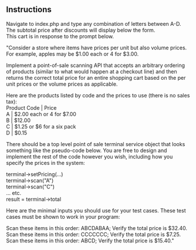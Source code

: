 Instructions
------------
Navigate to index.php and type any combination of letters between A-D. <br>
The subtotal price after discounts will display below the form. <br>
This cart is in response to the prompt below.<br>

"Consider a store where items have prices per unit but also volume
prices. For example, apples may be $1.00 each or 4 for $3.00.

Implement a point-of-sale scanning API that accepts an arbitrary
ordering of products (similar to what would happen at a checkout line)
and then returns the correct total price for an entire shopping cart
based on the per unit prices or the volume prices as applicable.

Here are the products listed by code and the prices to use (there is
no sales tax): <br>
Product Code | Price <br>
A            | $2.00 each or 4 for $7.00 <br>
B            | $12.00 <br>
C            | $1.25 or $6 for a six pack <br>
D            | $0.15 <br>

There should be a top level point of sale terminal service object that
looks something like the pseudo-code below. You are free to design and
implement the rest of the code however you wish, including how you
specify the prices in the system:

terminal->setPricing(...)<br>
terminal->scan("A")<br>
terminal->scan("C")<br>
... etc.<br>
result = terminal->total<br>

Here are the minimal inputs you should use for your test cases. These
test cases must be shown to work in your program:

Scan these items in this order: ABCDABAA; Verify the total price is $32.40.<br>
Scan these items in this order: CCCCCCC; Verify the total price is $7.25.<br>
Scan these items in this order: ABCD; Verify the total price is $15.40."<br>

